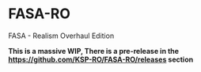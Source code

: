 # FASA-RO
FASA - Realism Overhaul Edition

**This is a massive WIP, There is a pre-release in the https://github.com/KSP-RO/FASA-RO/releases  section**